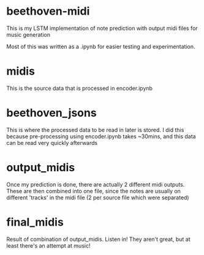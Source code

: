 # beethoven-midi
This is my LSTM implementation of note prediction with output midi files for music generation

Most of this was written as a .ipynb for easier testing and experimentation.

# midis
This is the source data that is processed in encoder.ipynb

# beethoven_jsons
This is where the processed data to be read in later is stored. 
I did this because pre-processing using encoder.ipynb takes ~30mins, and this data can be read very quickly afterwards

# output_midis
Once my prediction is done, there are actually 2 different midi outputs. These are then combined into one file, 
since the notes are usually on different 'tracks' in the midi file (2 per source file which were separated)

# final_midis
Result of combination of output_midis. Listen in! They aren't great, but at least there's an attempt at music!
